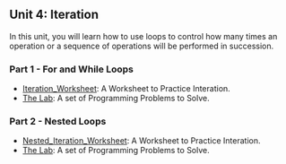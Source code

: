 ## Unit 4: Iteration
In this unit, you will learn how to use loops to control how many times an operation or a sequence of operations will be performed in succession.

### Part 1 - For and While Loops
* [Iteration_Worksheet](./Iteration_Worksheet.pdf): A Worksheet to Practice Interation.
* [The Lab](./lab01.md): A set of Programming Problems to Solve.

### Part 2 - Nested Loops
* [Nested_Iteration_Worksheet](./Nested_Iteration_Worksheet.pdf): A Worksheet to Practice Interation.
* [The Lab](./lab02.md): A set of Programming Problems to Solve.
